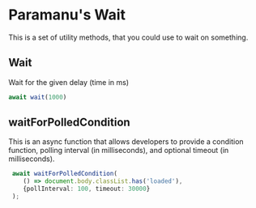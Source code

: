 # Paramanu's Wait

This is a set of utility methods, that you could use to wait on something.

## Wait

Wait for the given delay (time in ms)

```ts
await wait(1000)
```

## waitForPolledCondition

This is an async function that allows developers to provide 
a condition function, polling interval (in milliseconds), and optional timeout (in milliseconds).

```ts
 await waitForPolledCondition(
    () => document.body.classList.has('loaded'),
    {pollInterval: 100, timeout: 30000}
 );
```

